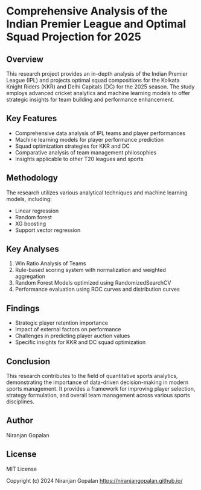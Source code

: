 # Comprehensive Analysis of the Indian Premier League and Optimal Squad Projection for 2025

## Overview

This research project provides an in-depth analysis of the Indian Premier League (IPL) and projects optimal squad compositions for the Kolkata Knight Riders (KKR) and Delhi Capitals (DC) for the 2025 season. The study employs advanced cricket analytics and machine learning models to offer strategic insights for team building and performance enhancement.

## Key Features

- Comprehensive data analysis of IPL teams and player performances
- Machine learning models for player performance prediction
- Squad optimization strategies for KKR and DC
- Comparative analysis of team management philosophies
- Insights applicable to other T20 leagues and sports

## Methodology

The research utilizes various analytical techniques and machine learning models, including:

- Linear regression
- Random forest
- XG boosting
- Support vector regression

## Key Analyses

1. Win Ratio Analysis of Teams
2. Rule-based scoring system with normalization and weighted aggregation
3. Random Forest Models optimized using RandomizedSearchCV
4. Performance evaluation using ROC curves and distribution curves

## Findings

- Strategic player retention importance
- Impact of external factors on performance
- Challenges in predicting player auction values
- Specific insights for KKR and DC squad optimization

## Conclusion

This research contributes to the field of quantitative sports analytics, demonstrating the importance of data-driven decision-making in modern sports management. It provides a framework for improving player selection, strategy formulation, and overall team management across various sports disciplines.

## Author

Niranjan Gopalan

## License
MIT License

Copyright (c) 2024 Niranjan Gopalan
https://niranjangopalan.github.io/
